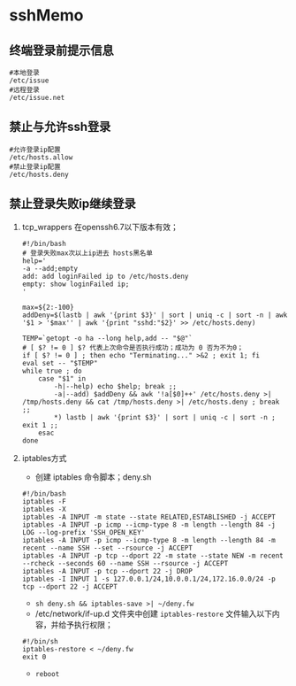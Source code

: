 # sshMemo

## 终端登录前提示信息

```
#本地登录
/etc/issue
#远程登录
/etc/issue.net
```

## 禁止与允许ssh登录

```
#允许登录ip配置
/etc/hosts.allow
#禁止登录ip配置
/etc/hosts.deny
```

## 禁止登录失败ip继续登录

1. tcp_wrappers 在openssh6.7以下版本有效；

   ```shell
   #!/bin/bash
   # 登录失败max次以上ip进去 hosts黑名单
   help='
   -a --add;empty
   add: add loginFailed ip to /etc/hosts.deny
   empty: show loginFailed ip;
   '
   
   max=${2:-100}
   addDeny=$(lastb | awk '{print $3}' | sort | uniq -c | sort -n | awk '$1 > '$max'' | awk '{print "sshd:"$2}' >> /etc/hosts.deny)
   
   TEMP=`getopt -o ha --long help,add -- "$@"`
   # [ $? != 0 ] $? 代表上次命令是否执行成功；成功为 0 否为不为0；
   if [ $? != 0 ] ; then echo "Terminating..." >&2 ; exit 1; fi
   eval set -- "$TEMP"
   while true ; do
       case "$1" in
           -h|--help) echo $help; break ;;
           -a|--add) $addDeny && awk '!a[$0]++' /etc/hosts.deny >| /tmp/hosts.deny && cat /tmp/hosts.deny >| /etc/hosts.deny ; break ;;
           *) lastb | awk '{print $3}' | sort | uniq -c | sort -n ; exit 1 ;;
       esac
   done
   ```

2. iptables方式

   - 创建 iptables 命令脚本；deny.sh

   ```shell
   #!/bin/bash
   iptables -F
   iptables -X
   iptables -A INPUT -m state --state RELATED,ESTABLISHED -j ACCEPT
   iptables -A INPUT -p icmp --icmp-type 8 -m length --length 84 -j LOG --log-prefix 'SSH_OPEN_KEY'
   iptables -A INPUT -p icmp --icmp-type 8 -m length --length 84 -m recent --name SSH --set --rsource -j ACCEPT
   iptables -A INPUT -p tcp --dport 22 -m state --state NEW -m recent --rcheck --seconds 60 --name SSH --rsource -j ACCEPT
   iptables -A INPUT -p tcp --dport 22 -j DROP
   iptables -I INPUT 1 -s 127.0.0.1/24,10.0.0.1/24,172.16.0.0/24 -p tcp --dport 22 -j ACCEPT
   ```

   - `sh deny.sh && iptables-save >| ~/deny.fw`
   - /etc/network/if-up.d 文件夹中创建 `iptables-restore` 文件输入以下内容，并给予执行权限；

   ```shell
   #!/bin/sh
   iptables-restore < ~/deny.fw
   exit 0
   ```

   - `reboot` 


